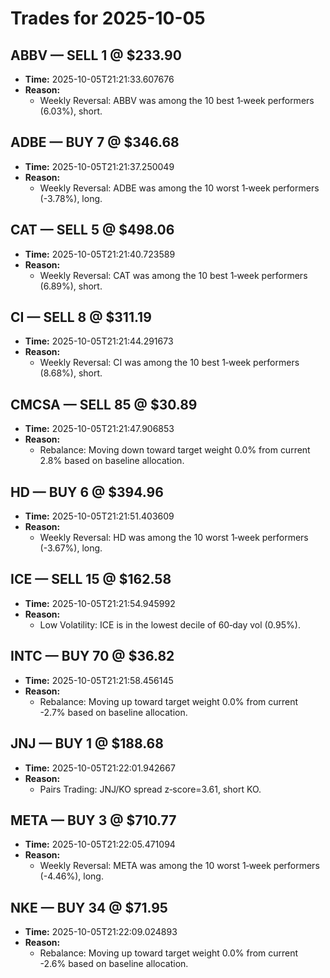 # Trades for 2025-10-05

## ABBV — SELL 1 @ $233.90
- **Time:** 2025-10-05T21:21:33.607676
- **Reason:**
  - Weekly Reversal: ABBV was among the 10 best 1‑week performers (6.03%), short.

## ADBE — BUY 7 @ $346.68
- **Time:** 2025-10-05T21:21:37.250049
- **Reason:**
  - Weekly Reversal: ADBE was among the 10 worst 1‑week performers (-3.78%), long.

## CAT — SELL 5 @ $498.06
- **Time:** 2025-10-05T21:21:40.723589
- **Reason:**
  - Weekly Reversal: CAT was among the 10 best 1‑week performers (6.89%), short.

## CI — SELL 8 @ $311.19
- **Time:** 2025-10-05T21:21:44.291673
- **Reason:**
  - Weekly Reversal: CI was among the 10 best 1‑week performers (8.68%), short.

## CMCSA — SELL 85 @ $30.89
- **Time:** 2025-10-05T21:21:47.906853
- **Reason:**
  - Rebalance: Moving down toward target weight 0.0% from current 2.8% based on baseline allocation.

## HD — BUY 6 @ $394.96
- **Time:** 2025-10-05T21:21:51.403609
- **Reason:**
  - Weekly Reversal: HD was among the 10 worst 1‑week performers (-3.67%), long.

## ICE — SELL 15 @ $162.58
- **Time:** 2025-10-05T21:21:54.945992
- **Reason:**
  - Low Volatility: ICE is in the lowest decile of 60‑day vol (0.95%).

## INTC — BUY 70 @ $36.82
- **Time:** 2025-10-05T21:21:58.456145
- **Reason:**
  - Rebalance: Moving up toward target weight 0.0% from current -2.7% based on baseline allocation.

## JNJ — BUY 1 @ $188.68
- **Time:** 2025-10-05T21:22:01.942667
- **Reason:**
  - Pairs Trading: JNJ/KO spread z‑score=3.61, short KO.

## META — BUY 3 @ $710.77
- **Time:** 2025-10-05T21:22:05.471094
- **Reason:**
  - Weekly Reversal: META was among the 10 worst 1‑week performers (-4.46%), long.

## NKE — BUY 34 @ $71.95
- **Time:** 2025-10-05T21:22:09.024893
- **Reason:**
  - Rebalance: Moving up toward target weight 0.0% from current -2.6% based on baseline allocation.

